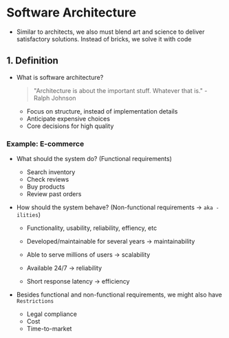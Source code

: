 # Software Architecture

- Similar to architects, we also must blend art and science to deliver satisfactory solutions. Instead of bricks, we solve it with code

## 1. Definition

- What is software architecture?

  > "Architecture is about the important stuff. Whatever that is." - Ralph Johnson

  - Focus on structure, instead of implementation details
  - Anticipate expensive choices
  - Core decisions for high quality

### Example: E-commerce

- What should the system do? (Functional requirements)

  - Search inventory
  - Check reviews
  - Buy products
  - Review past orders

- How should the system behave? (Non-functional requirements -> `aka - ilities`)

  - Functionality, usability, reliability, effiency, etc

  - Developed/maintainable for several years -> maintainability
  - Able to serve millions of users -> scalability
  - Available 24/7 -> reliability
  - Short response latency -> efficiency

- Besides functional and non-functional requirements, we might also have `Restrictions`
  - Legal compliance
  - Cost
  - Time-to-market
